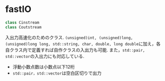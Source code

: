 # fastIO
```cpp
class Cinstream
class Coutstream
```
入出力高速化のためのクラス. `(unsigned)int, (unsigned)long, (unsigned)long long, std::string, char, double, long double`に加え，各自クラス内で定義すれば自作クラスの入出力も可能.
また，`std::pair, std::vector`の入出力にも対応している.
- 浮動小数点数は小数点以下12桁
- `std::pair，std::vector`は空白区切りで出力
